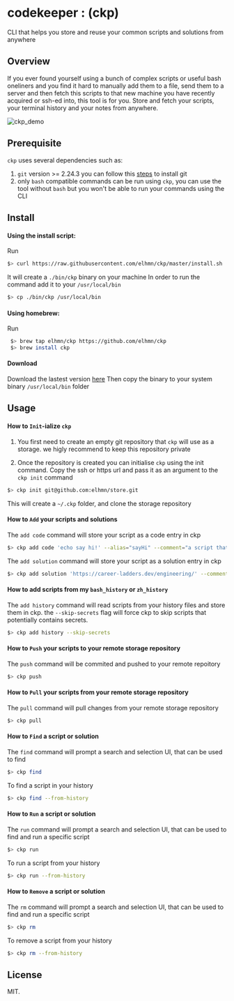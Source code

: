 # codekeeper : (ckp)
CLI that helps you store and reuse your common scripts and solutions from anywhere

## Overview

If you ever found yourself using a bunch of complex scripts or useful bash oneliners and you find it hard to manually add them to a file, send them to a server and then fetch this scripts to that new machine you have recently acquired or ssh-ed into, this tool is for you. Store and fetch your scripts, your terminal history and your notes from anywhere.

![ckp_demo](https://user-images.githubusercontent.com/5704817/120272338-39377a80-c2ad-11eb-9058-a16f98745bb1.gif)

## Prerequisite
`ckp` uses several dependencies such as:
1. `git` version >= 2.24.3 you can follow this [steps](https://git-scm.com/book/en/v2/Getting-Started-Installing-Git) to install git
2. only `bash` compatible commands can be run using `ckp`, you can use the tool without `bash` but you won't be able to run your commands using the CLI

## Install

#### Using the install script:

Run
```sh
$> curl https://raw.githubusercontent.com/elhmn/ckp/master/install.sh | bash
```
It will create a `./bin/ckp` binary on your machine
In order to run the command add it to your `/usr/local/bin`
```sh
$> cp ./bin/ckp /usr/local/bin
```

#### Using homebrew:

Run
```sh
 $> brew tap elhmn/ckp https://github.com/elhmn/ckp
 $> brew install ckp
```

#### Download

Download the lastest version [here](https://github.com/elhmn/ckp/releases)
Then copy the binary to your system binary `/usr/local/bin` folder


## Usage

#### How to `Init`-ialize `ckp`

1. You first need to create an empty git repository that `ckp` will use as a storage. we higly recommend to keep this repository private

2. Once the repository is created you can initialise `ckp` using the init command.
    Copy the ssh or https url and pass it as an argument to the `ckp init` command

```sh
$> ckp init git@github.com:elhmn/store.git
```

This will create a `~/.ckp` folder, and clone the storage repository

#### How to `Add` your scripts and solutions

The `add code` command will store your script as a code entry in ckp

```sh
$> ckp add code 'echo say hi!' --alias="sayHi" --comment="a script that says hi"
```

The `add solution` command will store your script as a solution entry in ckp

```sh
$> ckp add solution 'https://career-ladders.dev/engineering/' --comment="carreer ladders"
```

#### How to add scripts from my `bash_history` or `zh_history`

The `add history` command will read scripts from your history files and store them in ckp.
the `--skip-secrets` flag will force ckp to skip scripts that potentially contains secrets.

```sh
$> ckp add history --skip-secrets
```

#### How to `Push` your scripts to your remote storage repository

The `push` command will be commited and pushed to your remote repoitory

```sh
$> ckp push
```

#### How to `Pull` your scripts from your remote storage repository

The `pull` command will pull changes from your remote storage repository

```sh
$> ckp pull
```

#### How to `Find` a script or solution

The `find` command will prompt a search and selection UI, that can be used to find

```sh
$> ckp find
```

To find a script in your history

```sh
$> ckp find --from-history
```


#### How to `Run` a script or solution

The `run` command will prompt a search and selection UI, that can be used to find and run a specific script

```sh
$> ckp run
```

To run a script from your history

```sh
$> ckp run --from-history
```


#### How to `Remove` a script or solution

The `rm` command will prompt a search and selection UI, that can be used to find and run a specific script

```sh
$> ckp rm
```

To remove a script from your history

```sh
$> ckp rm --from-history
```


## License

MIT.
